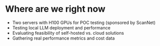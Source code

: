 # Where are we right now

- Two servers with H100 GPUs for POC testing (sponsored by ScanNet)
- Testing local LLM deployment and performance
- Evaluating feasibility of self-hosted vs. cloud solutions
- Gathering real performance metrics and cost data
